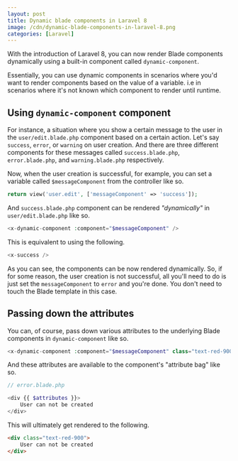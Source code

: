 ```yaml
---
layout: post
title: Dynamic blade components in Laravel 8
image: /cdn/dynamic-blade-components-in-laravel-8.png
categories: [Laravel]
---
```


With the introduction of Laravel 8, you can now render Blade components dynamically using a built-in component called `dynamic-component`.

Essentially, you can use dynamic components in scenarios where you'd want to render components based on the value of a variable. i.e in scenarios where it's not known which component to render until runtime.

## Using `dynamic-component` component

For instance, a situation where you show a certain message to the user in the `user/edit.blade.php` component based on a certain action. Let's say `success`, `error`, or `warning` on user creation. And there are three different components for these messages called `success.blade.php`, `error.blade.php`, and `warning.blade.php` respectively. 

Now, when the user creation is successful, for example, you can set a variable called `$messageComponent` from the controller like so.

```php
return view('user.edit', ['messageComponent' => 'success']);
```

And `success.blade.php` component can be rendered *"dynamically"* in `user/edit.blade.php` like so.

```php
<x-dynamic-component :component="$messageComponent" />
```

This is equivalent to using the following.

```php
<x-success />
```

As you can see, the components can be now rendered dynamically. So, if for some reason, the user creation is not successful, all you'll need to do is just set the `messageComponent` to `error` and you're done. You don't need to touch the Blade template in this case.

## Passing down the attributes

You can, of course, pass down various attributes to the underlying Blade components in `dynamic-component` like so.

```php
<x-dynamic-component :component="$messageComponent" class="text-red-900" />
```

And these attributes are available to the component's "attribute bag" like so.

```php
// error.blade.php

<div {{ $attributes }}>
    User can not be created
</div>
```

This will ultimately get rendered to the following.

```html
<div class="text-red-900">
    User can not be created
</div>
```
